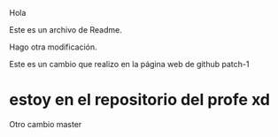 Hola

Este es un archivo de Readme.

Hago otra modificación.

Este es un cambio que realizo en la página web de github
 patch-1

estoy en el repositorio del profe xd
=======
Otro cambio
 master
